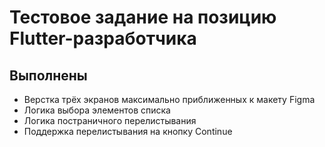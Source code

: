 # Тестовое задание на позицию Flutter-разработчика

## Выполнены
* Верстка трёх экранов максимально приближенных к макету Figma
* Логика  выбора элементов списка
* Логика постраничного перелистывания
* Поддержка перелистывания на кнопку Continue
